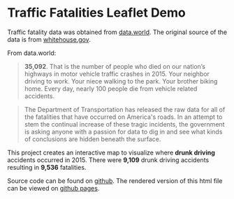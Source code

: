# Traffic Fatalities Leaflet Demo

Traffic fatality data was obtained from [data.world](https://data.world/transportation/2015-traffic-fatalities). The original source of the data is from [whitehouse.gov](https://obamawhitehouse.archives.gov/blog/2016/08/29/2015-traffic-fatalities-data-has-just-been-released-call-action-download-and-analyze).

From data.world:

> **35,092**. That is the number of people who died on our nation’s highways in motor vehicle traffic crashes in 2015. Your neighbor driving to work. Your niece walking to the park. Your brother biking home. Every day, nearly 100 people die from vehicle related accidents.

> The Department of Transportation has released the raw data for all of the fatalities that have occurred on America's roads. In an attempt to stem the continual increase of these tragic incidents, the government is asking anyone with a passion for data to dig in and see what kinds of conclusions are hidden beneath the surface.

This project creates an interactive map to visualize where **drunk driving** accidents occurred in 2015. There were **9,109** drunk driving accidents resulting in **9,536** fatalities.

Source code can be found on [github](https://github.com/SamEdwardes/Leaflet_Demo). The rendered version of this html file can be viewed on [github pages](https://samedwardes.github.io/Leaflet_Demo/traffic_fatalities).
